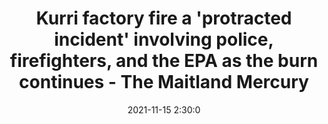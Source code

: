 ---
"title": "Kurri factory fire a 'protracted incident' involving police, firefighters, and the EPA as the burn continues - The Maitland Mercury"
"date": "2021-11-15 2:30:0"
"feed_name": "GOOGLENEWSINDUSTRIAL"
"feed_website": "https://news.google.com/search?q=industrial%2Bincident&hl=en-US&gl=US&ceid=US:en"
"feed_rss": "https://news.google.com/rss/search?q=industrial%2Bincident&hl=en-US&gl=US&ceid=US:en"
"link": "https://www.maitlandmercury.com.au/story/7509991/police-appeal-for-dashcam-footage-after-kurri-kurri-industrial-fire/?cs=171"
"source": "{'href': 'https://www.maitlandmercury.com.au', 'title': 'The Maitland Mercury'}"
"file": "_posts/2021-1-1-07274fccc97fd8aae9664797bbb582169b0e54ba.md"
"accident": "1"
"drilling": "1"
"dead": "0"
"injured": "0"
"arrested": "0"
"place": "unknown place"
"where": "unknown site"
"causes": "unknown"
"place_uri": "unknown place"
---